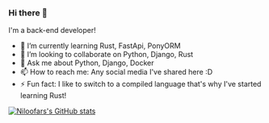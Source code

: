 ### Hi there 👋

<!--
**NiloofarShahbaz/NiloofarShahbaz** is a ✨ _special_ ✨ repository because its `README.md` (this file) appears on your GitHub profile.

I'm a back-end developer with the background of python.

- 🔭 I’m currently working on ...
🌱 I’m currently learning Rust, FastApi, PonyORM
- 👯 I’m looking to collaborate on Python, Django, Rust
- 🤔 I’m looking for help with ...
- 💬 Ask me about Python, Django, 
- 📫 How to reach me: ...
- 😄 Pronouns: ...
- ⚡ Fun fact: ...
-->

<!-- [![Niloofars's GitHub stats](https://github-readme-stats.vercel.app/api?username=NiloofarShahbaz&show_icons=true)](https://github.com/anuraghazra/github-readme-stats) -->

I'm a back-end developer!

- 🌱 I’m currently learning Rust, FastApi, PonyORM
- 👯 I’m looking to collaborate on Python, Django, Rust
- 💬 Ask me about Python, Django, Docker
- 📫 How to reach me: Any social media I've shared here :D
- ⚡ Fun fact: I like to switch to a compiled language that's why I've started learning Rust!

[![Niloofars's GitHub stats](https://github-readme-stats.vercel.app/api?username=NiloofarShahbaz&show_icons=true)](https://github.com/anuraghazra/github-readme-stats)
